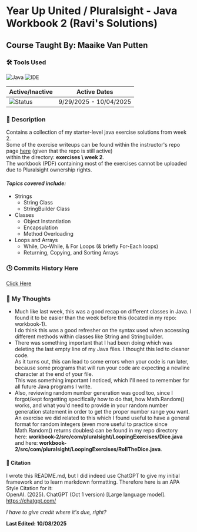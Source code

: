 # Year Up United / Pluralsight - Java Workbook 2 (Ravi's Solutions)
## Course Taught By: Maaike Van Putten

### 🛠️ Tools Used
![Java](https://img.shields.io/badge/language-Java-blue.svg)
![IDE](https://img.shields.io/badge/IDE-IntelliJ-orange)

| Active/Inactive | Active Dates |
| --- | --- |
| ![Status](https://img.shields.io/badge/status-inactive-lightgrey) | 9/29/2025 - 10/04/2025|

### 📝 Description
Contains a collection of my starter-level java exercise solutions from week 2. <br>
Some of the exercise writeups can be found within the instructor's repo page [here](https://github.com/BrightBoost/learningjava) (given that the repo is still active) <br>
within the directory: **exercises \ week 2**. <br>
The workbook (PDF) containing most of the exercises cannot be uploaded due to Pluralsight ownership rights. <br>

#### *Topics covered include:*<br>
- Strings
  - String Class
  - StringBuilder Class
- Classes
  - Object Instantiation
  - Encapsulation
  - Method Overloading
- Loops and Arrays
  - While, Do-While, & For Loops (& briefly For-Each loops)
  - Returning, Copying, and Sorting Arrays <br>

### 🕒 Commits History Here
[Click Here](https://github.com/gitraspigner/workbook-2/commits/master)

### 💭 My Thoughts
- Much like last week, this was a good recap on different classes in Java. I found it to be easier than the week before this (located in my repo: workbook-1). <br> 
I do think this was a good refresher on the syntax used when accessing different methods within classes like String and Stringbuilder. <br>
- There was something important that I had been doing which was deleting the last empty line of my Java files. I thought this led to cleaner code. <br>
As it turns out, this can lead to some errors when your code is run later, because some programs that will run your code are expecting a newline character at the end of your file.<br>
This was something important I noticed, which I'll need to remember for all future Java programs I write. <br>
- Also, reviewing random number generation was good too, since I forgot/kept forgetting specifically how to do that, how Math.Random() works, and what you'd need to provide in your random number generation statement in order to get the proper number range you want. <br> An exercise we did related to this which I found useful to have a general format for random integers (even more useful to practice since Math.Random() returns doubles) can be found in my repo directory here: **workbook-2/src/com/pluralsight/LoopingExercises/Dice.java** and here: **workbook-2/src/com/pluralsight/LoopingExercises/RollTheDice.java**.

#### 🔖 Citation
I wrote this README.md, but I did indeed use ChatGPT to give my initial framework and to learn markdown formatting. Therefore here is an APA Style Citation for it:  <br>
OpenAI. (2025). ChatGPT (Oct 1 version) [Large language model]. https://chatgpt.com/ <br>

*I have to give credit where it's due, right?* <br>

**Last Edited: 10/08/2025**
